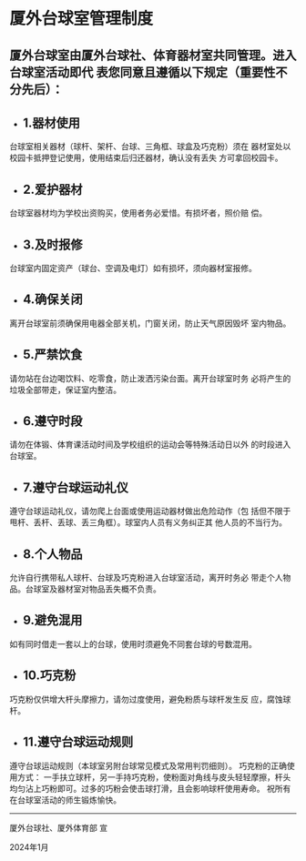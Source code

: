 
# 厦外台球室管理制度
## 厦外台球室由厦外台球社、体育器材室共同管理。进入台球室活动即代 表您同意且遵循以下规定（重要性不分先后）：
- ## 1.器材使用
台球室相关器材（球杆、架杆、台球、三角框、球盒及巧克粉）须在
器材室处以校园卡抵押登记使用，使用结束后归还器材，确认没有丢失
方可拿回校园卡。
- ## 2.爱护器材
台球室器材均为学校出资购买，使用者务必爱惜。有损坏者，照价赔
偿。
- ## 3.及时报修
台球室内固定资产（球台、空调及电灯）如有损坏，须向器材室报修。
- ## 4.确保关闭
离开台球室前须确保用电器全部关机，门窗关闭，防止天气原因毁坏
室内物品。
- ## 5.严禁饮食
请勿站在台边喝饮料、吃零食，防止泼洒污染台面。离开台球室时务
必将产生的垃圾全部带走，保证室内整洁。
- ## 6.遵守时段
请勿在体锻、体育课活动时间及学校组织的运动会等特殊活动日以外
的时段进入台球室。
- ## 7.遵守台球运动礼仪
遵守台球运动礼仪，请勿爬上台面或使用运动器材做出危险动作（包
括但不限于甩杆、丢杆、丢球、丢三角框）。球室内人员有义务纠正其
他人员的不当行为。
- ## 8.个人物品
允许自行携带私人球杆、台球及巧克粉进入台球室活动，离开时务必
带走个人物品。台球室及器材室对物品丢失概不负责。
- ## 9.避免混用
如有同时借走一套以上的台球，使用时须避免不同套台球的号数混用。
- ## 10.巧克粉
巧克粉仅供增大杆头摩擦力，请勿过度使用，避免粉质与球杆发生反
应，腐蚀球杆。
- ## 11.遵守台球运动规则
遵守台球运动规则（本球室另附台球常见模式及常用判罚细则）。
巧克粉的正确使用方式：
一手扶立球杆，另一手持巧克粉，使粉面对角线与皮头轻轻摩擦，杆头
均匀沾上巧粉即可。过多的巧粉会使击球打滑，且会影响球杆使用寿命。
祝所有在台球室活动的师生锻炼愉快。

---
厦外台球社、厦外体育部  宣

2024年1月